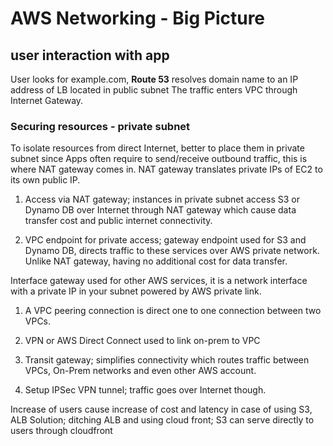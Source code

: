 # AWS Networking - Big Picture

## user interaction with app
User looks for example.com, 
**Route 53** resolves domain name to an IP address of LB located in public subnet
The traffic enters VPC through Internet Gateway.

### Securing resources - private subnet 
To isolate resources from direct Internet, better to place them in private subnet
since Apps often require to send/receive outbound traffic, this is where NAT gateway
comes in. NAT gateway translates private IPs of EC2 to its own public IP.


1. Access via NAT gateway; instances in private subnet access S3 or Dynamo DB over Internet
through NAT gateway which cause data transfer cost and public internet connectivity.

2. VPC endpoint for private access; gateway endpoint used for S3 and Dynamo DB, directs traffic to
these services over AWS private network. Unlike NAT gateway, having no additional cost for data transfer.

Interface gateway used for other AWS services, 
it is a network interface with a private IP in your subnet powered by AWS private link.

1. A VPC peering connection is direct one to one connection between two VPCs.

2. VPN or AWS Direct Connect used to link on-prem to VPC

3. Transit gateway; simplifies connectivity which routes traffic between VPCs,
On-Prem networks and even other AWS account.

4. Setup IPSec VPN tunnel; traffic goes over Internet though.

Increase of users cause increase of cost and latency in case of using S3, ALB
Solution; ditching ALB and using cloud front; 
S3 can serve directly to users through cloudfront 
